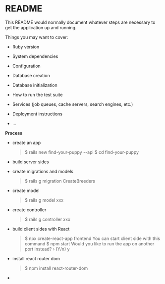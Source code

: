 # README

This README would normally document whatever steps are necessary to get the
application up and running.

Things you may want to cover:

- Ruby version

- System dependencies

- Configuration

- Database creation

- Database initialization

- How to run the test suite

- Services (job queues, cache servers, search engines, etc.)

- Deployment instructions

- ...

**Process**

- create an app
  > $ rails new find-your-puppy --api
  > $ cd find-your-puppy
- build server sides
- create migrations and models
  > $ rails g migration CreateBreeders
- create model
  > $ rails g model xxx
- create controller
  > $ rails g controller xxx
- build client sides with React
  > $ npx create-react-app frontend
  > You can start client side with this command
  > $ npm start
  > Would you like to run the app on another port instead? › (Y/n) y
- install react router dom

  > $ npm install react-router-dom

-
